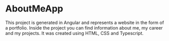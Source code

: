 # AboutMeApp

This project is generated in Angular and represents a website in the form of a portfolio. Inside the project you can find information about me, my career and my projects.
It was created using HTML, CSS and Typescript. 
